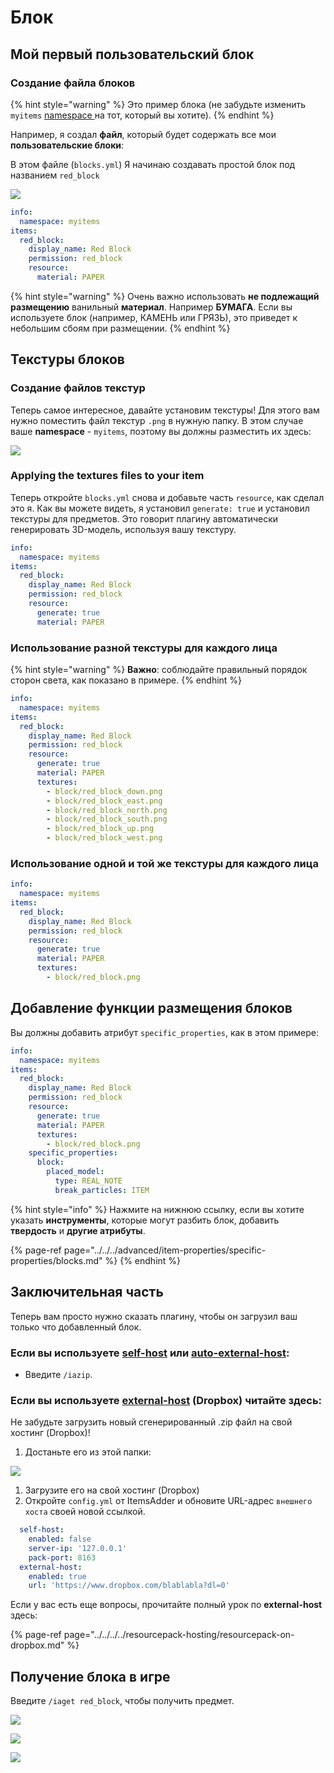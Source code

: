 # Блок

## Мой первый пользовательский блок

### Создание файла блоков

{% hint style="warning" %}
Это пример блока \(не забудьте изменить `myitems` [namespace ](../../basic-concepts/namespace.md)на тот, который вы хотите\).
{% endhint %}

Например, я создал **файл**, который будет содержать все мои **пользовательские блоки**:

В этом файле \(`blocks.yml`\) Я начинаю создавать простой блок под названием `red_block`

![](../../../../../.gitbook/assets/immagine%20%2891%29.png)

```yaml
info:
  namespace: myitems
items:
  red_block:
    display_name: Red Block
    permission: red_block
    resource:
      material: PAPER
```

{% hint style="warning" %}
Очень важно использовать **не подлежащий размещению** ванильный **материал**. Например **БУМАГА**.
Если вы используете блок \(например, КАМЕНЬ или ГРЯЗЬ\), это приведет к небольшим сбоям при размещении.
{% endhint %}

## Текстуры блоков

### Создание файлов текстур

Теперь самое интересное, давайте установим текстуры!
Для этого вам нужно поместить файл текстур `.png` в нужную папку.
В этом случае ваше **namespace** - `myitems`, поэтому вы должны разместить их здесь:

![](../../../../../.gitbook/assets/immagine%20%28101%29.png)

### Applying the textures files to your item

Теперь откройте `blocks.yml` снова и добавьте часть `resource`, как сделал это я.
Как вы можете видеть, я установил `generate: true` и установил текстуры для предметов.
Это говорит плагину автоматически генерировать 3D-модель, используя вашу текстуру.

```yaml
info:
  namespace: myitems
items:
  red_block:
    display_name: Red Block
    permission: red_block
    resource:
      generate: true
      material: PAPER
```

### Использование разной текстуры для каждого лица

{% hint style="warning" %}
**Важно**: соблюдайте правильный порядок сторон света, как показано в примере.
{% endhint %}

```yaml
info:
  namespace: myitems
items:
  red_block:
    display_name: Red Block
    permission: red_block
    resource:
      generate: true
      material: PAPER
      textures:
        - block/red_block_down.png
        - block/red_block_east.png
        - block/red_block_north.png
        - block/red_block_south.png
        - block/red_block_up.png
        - block/red_block_west.png
```

### Использование одной и той же текстуры для каждого лица

```yaml
info:
  namespace: myitems
items:
  red_block:
    display_name: Red Block
    permission: red_block
    resource:
      generate: true
      material: PAPER
      textures:
        - block/red_block.png
```

## Добавление функции размещения блоков

Вы должны добавить атрибут `specific_properties`, как в этом примере:

```yaml
info:
  namespace: myitems
items:
  red_block:
    display_name: Red Block
    permission: red_block
    resource:
      generate: true
      material: PAPER
      textures:
        - block/red_block.png
    specific_properties:
      block:
        placed_model:
          type: REAL_NOTE
          break_particles: ITEM
```

{% hint style="info" %}
Нажмите на нижнюю ссылку, если вы хотите указать **инструменты**, которые могут разбить блок, добавить **твердость** и **другие атрибуты**.

{% page-ref page="../../../advanced/item-properties/specific-properties/blocks.md" %}
{% endhint %}

## Заключительная часть

Теперь вам просто нужно сказать плагину, чтобы он загрузил ваш только что добавленный блок.

### Если вы используете [self-host](../../../../resourcepack-hosting/resourcepack-self-hosting.md) или [auto-external-host](../../../../resourcepack-hosting/automatic-upload-hosting.md):

* Введите `/iazip`.

### Если вы используете [external-host](../../../../resourcepack-hosting/resourcepack-on-dropbox.md) \(Dropbox\) читайте здесь:

Не забудьте загрузить новый сгенерированный .zip файл на свой хостинг \(Dropbox\)!
1. Достаньте его из этой папки:

![](../../../../../.gitbook/assets/immagine%20%2896%29%20%282%29%20%283%29%20%282%29%20%287%29.png)

1. Загрузите его на свой хостинг \(Dropbox\)
2. Откройте `config.yml` от ItemsAdder и обновите URL-адрес `внешнего хоста` своей новой ссылкой.

```yaml
  self-host:
    enabled: false
    server-ip: '127.0.0.1'
    pack-port: 8163
  external-host:
    enabled: true
    url: 'https://www.dropbox.com/blablabla?dl=0'
```

Если у вас есть еще вопросы, прочитайте полный урок по **external-host** здесь:

{% page-ref page="../../../../resourcepack-hosting/resourcepack-on-dropbox.md" %}

## Получение блока в игре

Введите `/iaget red_block`, чтобы получить предмет.

![](../../../../../.gitbook/assets/immagine%20%2895%29.png)

![](../../../../../.gitbook/assets/immagine%20%2872%29.png)

![](../../../../../.gitbook/assets/immagine%20%2894%29.png)

